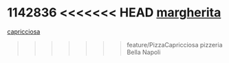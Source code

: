 1142836
<<<<<<< HEAD
[margherita](margherita.md)
=======
[capricciosa](capricciosa.md)
>>>>>>> feature/PizzaCapricciosa
pizzeria Bella Napoli
